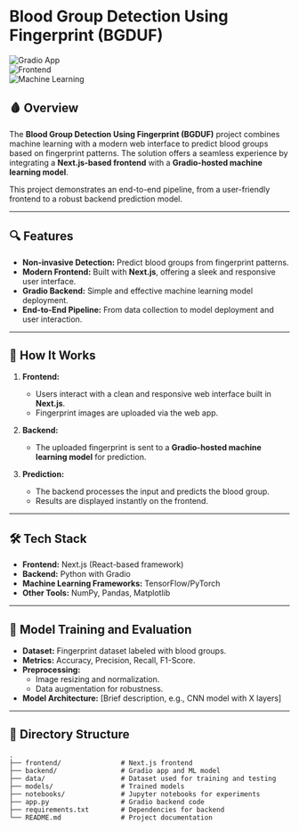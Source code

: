# Blood Group Detection Using Fingerprint (BGDUF)

![Gradio App](https://img.shields.io/badge/Gradio-App-blue)  
![Frontend](https://img.shields.io/badge/Frontend-Next.js-green)  
![Machine Learning](https://img.shields.io/badge/Machine%20Learning-Enabled-brightgreen)  

## 🩸 Overview

The **Blood Group Detection Using Fingerprint (BGDUF)** project combines machine learning with a modern web interface to predict blood groups based on fingerprint patterns. The solution offers a seamless experience by integrating a **Next.js-based frontend** with a **Gradio-hosted machine learning model**.  

This project demonstrates an end-to-end pipeline, from a user-friendly frontend to a robust backend prediction model.  

---

## 🔍 Features

- **Non-invasive Detection:** Predict blood groups from fingerprint patterns.  
- **Modern Frontend:** Built with **Next.js**, offering a sleek and responsive user interface.  
- **Gradio Backend:** Simple and effective machine learning model deployment.  
- **End-to-End Pipeline:** From data collection to model deployment and user interaction.  

---

## 🚀 How It Works

1. **Frontend:**  
   - Users interact with a clean and responsive web interface built in **Next.js**.  
   - Fingerprint images are uploaded via the web app.  

2. **Backend:**  
   - The uploaded fingerprint is sent to a **Gradio-hosted machine learning model** for prediction.  

3. **Prediction:**  
   - The backend processes the input and predicts the blood group.  
   - Results are displayed instantly on the frontend.

---

## 🛠️ Tech Stack

- **Frontend:** Next.js (React-based framework)  
- **Backend:** Python with Gradio  
- **Machine Learning Frameworks:** TensorFlow/PyTorch  
- **Other Tools:** NumPy, Pandas, Matplotlib  

---

## 🧪 Model Training and Evaluation

- **Dataset:** Fingerprint dataset labeled with blood groups.  
- **Metrics:** Accuracy, Precision, Recall, F1-Score.  
- **Preprocessing:**  
  - Image resizing and normalization.  
  - Data augmentation for robustness.  
- **Model Architecture:** [Brief description, e.g., CNN model with X layers]  

---



## 📂 Directory Structure

```plaintext
.
├── frontend/               # Next.js frontend
├── backend/                # Gradio app and ML model
├── data/                   # Dataset used for training and testing
├── models/                 # Trained models
├── notebooks/              # Jupyter notebooks for experiments
├── app.py                  # Gradio backend code
├── requirements.txt        # Dependencies for backend
└── README.md               # Project documentation
